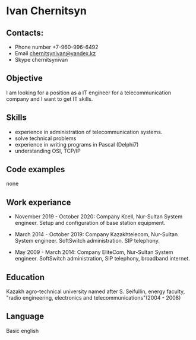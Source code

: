 # Ivan Chernitsyn

## Contacts:
- Phone number	+7-960-996-6492
- Email chernitsynivan@yandex.kz
- Skype	chernitsynivan

## Objective 
I am looking for a position as a IT engineer for a telecommunication company and I want to get IT skills. 

## Skills
- experience in administration of telecommunication systems.
- solve technical problems
- experience in writing programs in Pascal (Delphi7)
- understanding OSI, TCP/IP

## Code examples
none

## Work experiance 

* November 2019 - October 2020: Company Kcell, Nur-Sultan
System engineer.
Setup and configuration of base station equipment.
 
* March 2014 - October 2019: Company Kazakhtelecom, Nur-Sultan
System engineer.
SoftSwitch administration. SIP telephony.

* May 2009 - March 2014: Company EliteCom, Nur-Sultan
System engineer.
SoftSwitch administration, SIP telephony, broadband internet.

## Education
Kazakh agro-technical university named after S. Seifullin, energy faculty, "radio engineering, electronics and telecommunications"(2004 - 2008)

## Language 
Basic english
